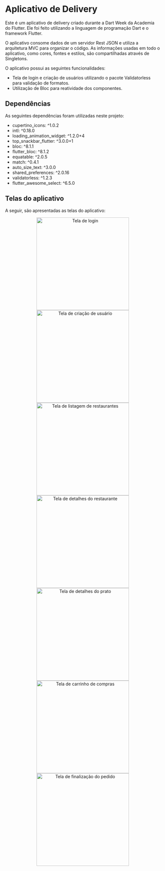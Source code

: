 # Aplicativo de Delivery

Este é um aplicativo de delivery criado durante a Dart Week da Academia do Flutter. Ele foi feito utilizando a linguagem de programação Dart e o framework Flutter.

O aplicativo consome dados de um servidor Rest JSON e utiliza a arquitetura MVC para organizar o código. As informações usadas em todo o aplicativo, como cores, fontes e estilos, são compartilhadas através de Singletons.

O aplicativo possui as seguintes funcionalidades:

- Tela de login e criação de usuários utilizando o pacote Validatorless para validação de formatos.
- Utilização de Bloc para reatividade dos componentes.

## Dependências

As seguintes dependências foram utilizadas neste projeto:

- cupertino_icons: ^1.0.2
- intl: ^0.18.0
- loading_animation_widget: ^1.2.0+4
- top_snackbar_flutter: ^3.0.0+1
- bloc: ^8.1.1
- flutter_bloc: ^8.1.2
- equatable: ^2.0.5
- match: ^0.4.1
- auto_size_text: ^3.0.0
- shared_preferences: ^2.0.16
- validatorless: ^1.2.3
- flutter_awesome_select: ^6.5.0

## Telas do aplicativo

A seguir, são apresentadas as telas do aplicativo:


<div align="center">
  <img src="https://github.com/CharlestonRibeiro/Vakinha_burger/blob/main/assets/imagesApp/Captura%20de%20tela%202023-04-16%20172305.png" alt="Tela de login" width="300"/>
  <img src="https://github.com/CharlestonRibeiro/Vakinha_burger/blob/main/assets/imagesApp/Captura%20de%20tela%202023-04-16%20172324.png" alt="Tela de criação de usuário" width="300"/>
</div>

<div align="center">
  <img src="https://github.com/CharlestonRibeiro/Vakinha_burger/blob/main/assets/imagesApp/Captura%20de%20tela%202023-04-16%20172358.png" alt="Tela de listagem de restaurantes" width="300"/>
  <img src="https://github.com/CharlestonRibeiro/Vakinha_burger/blob/main/assets/imagesApp/Captura%20de%20tela%202023-04-16%20172417.png" alt="Tela de detalhes do restaurante" width="300"/>
</div>


<div align="center">
  <img src="https://github.com/CharlestonRibeiro/Vakinha_burger/blob/main/assets/imagesApp/Captura%20de%20tela%202023-04-16%20172516.png" alt="Tela de detalhes do prato" width="300"/>
  <img src="https://github.com/CharlestonRibeiro/Vakinha_burger/blob/main/assets/imagesApp/Captura%20de%20tela%202023-04-19%20210122.png" alt="Tela de carrinho de compras" width="300"/>
</div>


<div align="center">
  <img src="https://github.com/CharlestonRibeiro/Vakinha_burger/blob/main/assets/imagesApp/Captura%20de%20tela%202023-04-19%20210221.png" alt="Tela de finalização do pedido" width="300"/>
</div>
